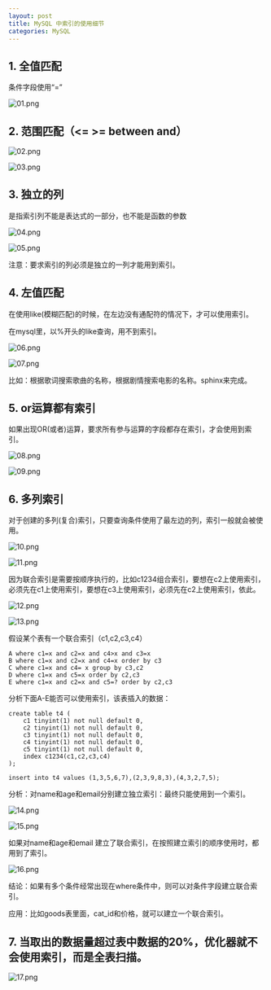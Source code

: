 ```yaml
---
layout: post
title: MySQL 中索引的使用细节
categories: MySQL
---
```


## 1. 全值匹配

条件字段使用“=”

![01.png](/static/images/2017/03/08/01.png)

## 2. 范围匹配（<= >= between and）

![02.png](/static/images/2017/03/08/02.png)

![03.png](/static/images/2017/03/08/03.png)

## 3. 独立的列

是指索引列不能是表达式的一部分，也不能是函数的参数

![04.png](/static/images/2017/03/08/04.png)

![05.png](/static/images/2017/03/08/05.png)

注意：要求索引的列必须是独立的一列才能用到索引。

## 4. 左值匹配

在使用like(模糊匹配)的时候，在左边没有通配符的情况下，才可以使用索引。

在mysql里，以%开头的like查询，用不到索引。

![06.png](/static/images/2017/03/08/06.png)

![07.png](/static/images/2017/03/08/07.png)


比如：根据歌词搜索歌曲的名称，根据剧情搜索电影的名称。sphinx来完成。

## 5. or运算都有索引

如果出现OR(或者)运算，要求所有参与运算的字段都存在索引，才会使用到索引。

![08.png](/static/images/2017/03/08/08.png)

![09.png](/static/images/2017/03/08/09.png)

## 6. 多列索引

对于创建的多列(复合)索引，只要查询条件使用了最左边的列，索引一般就会被使用。

![10.png](/static/images/2017/03/08/10.png)

![11.png](/static/images/2017/03/08/11.png)

因为联合索引是需要按顺序执行的，比如c1234组合索引，要想在c2上使用索引，必须先在c1上使用索引，要想在c3上使用索引，必须先在c2上使用索引，依此。

![12.png](/static/images/2017/03/08/12.png)

![13.png](/static/images/2017/03/08/13.png)

假设某个表有一个联合索引（c1,c2,c3,c4）

```
A where c1=x and c2=x and c4>x and c3=x
B where c1=x and c2=x and c4=x order by c3
C where c1=x and c4= x group by c3,c2
D where c1=x and c5=x order by c2,c3
E where c1=x and c2=x and c5=? order by c2,c3
```

分析下面A-E能否可以使用索引，该表插入的数据：

```
create table t4 (
    c1 tinyint(1) not null default 0,
    c2 tinyint(1) not null default 0,
    c3 tinyint(1) not null default 0,
    c4 tinyint(1) not null default 0,
    c5 tinyint(1) not null default 0,
    index c1234(c1,c2,c3,c4)
);

insert into t4 values (1,3,5,6,7),(2,3,9,8,3),(4,3,2,7,5);
```

分析：对name和age和email分别建立独立索引：最终只能使用到一个索引。

![14.png](/static/images/2017/03/08/14.png)

![15.png](/static/images/2017/03/08/15.png)

如果对name和age和email 建立了联合索引，在按照建立索引的顺序使用时，都用到了索引。

![16.png](/static/images/2017/03/08/16.png)

结论：如果有多个条件经常出现在where条件中，则可以对条件字段建立联合索引。

应用：比如goods表里面，cat_id和价格，就可以建立一个联合索引。

## 7. 当取出的数据量超过表中数据的20%，优化器就不会使用索引，而是全表扫描。

![17.png](/static/images/2017/03/08/17.png)